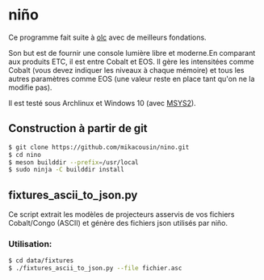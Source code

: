 # niño

Ce programme fait suite à [olc](https://mikacousin.github.io/olc) avec de meilleurs fondations.

Son but est de fournir une console lumière libre et moderne.En comparant aux produits ETC, il est entre Cobalt et EOS. Il gère les intensitées comme Cobalt (vous devez indiquer les niveaux à chaque mémoire) et tous les autres paramètres comme EOS (une valeur reste en place tant qu'on ne la modifie pas).

Il est testé sous Archlinux et Windows 10 (avec [MSYS2](https://www.msys2.org)).

## Construction à partir de git

```bash
$ git clone https://github.com/mikacousin/nino.git
$ cd nino
$ meson builddir --prefix=/usr/local
$ sudo ninja -C builddir install
```

## fixtures_ascii_to_json.py

Ce script extrait les modèles de projecteurs asservis de vos fichiers Cobalt/Congo (ASCII) et génère des fichiers json utilisés par niño.

### Utilisation:

```bash
$ cd data/fixtures
$ ./fixtures_ascii_to_json.py --file fichier.asc
```
